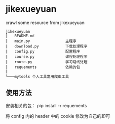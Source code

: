 # jikexueyuan
crawl some resource from jikexueyuan
```
jikexueyuan
│   README.md
│   main.py                主程序
|   download.py            下载处理程序
|   config.py              配置程序
|   course.py              课程处理程序
|   route.py               学习路线处理
│   requements             依赖的包
|
└───mytools 个人工具常用爬虫工具
```


## 使用方法

安装相关的包： pip install -r requements

将 config 内的 header 中的 cookie 修改为自己的即可
